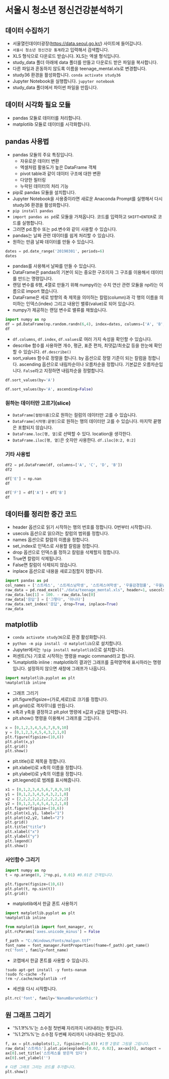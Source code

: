 # 서울시 청소년 정신건강분석하기
## 데이터 수집하기
* 서울열린데이터광장(https://data.seoul.go.kr/) 사이트에 들어갑니다.
* ```서울시 청소년 정신건강 통계```라고 입력해서 검색합니다.
* XLS 형식으로 다운로드 받습니다. XLS는 엑셀 형식입니다.
* study_data 폴더 아래에 data 폴더를 만들고 다운로드 받은 파일을 복사합니다.
* 다른 파일과 혼동하지 않도록 이름을 teenage_mental.xls로 변경합니다.
* study36 환경을 활성화합니다. ```conda activate study36```
* Jupyter Notebook을 실행합니다. ```jupyter notebook```
* study_data 폴더에서 파이썬 파일을 만듭니다.

## 데이터 시각화 필요 모듈
* pandas 모듈로 데이터를 처리합니다.
* matplotlib 모듈로 데이터를 시각화합니다.

## pandas 사용법
* pandas 모듈의 주요 특징입니다.
  * 자유로운 데이터 변환
  * 엑셀처럼 활용도가 높은 DataFrame 객체
  * pivot table과 같이 데이터 구조에 대한 변환
  * 다양한 필터링
  * 누락된 데이터의 처리 기능
* pip로 pandas 모듈을 설치합니다.
* Jupyter Notebook을 사용중이라면 새로운 Anaconda Prompt를 실행해서 다시 study36 환경을 활성화합니다.
*   ```pip install pandas```
* ```import pandas as pd```로 모듈을 가져옵니다. 코드를 입력하고 ```SHIFT+ENTER```로 코드를 실행합니다.
* 그러면 pd.함수 또는 pd.변수와 같이 사용할 수 있습니다.
* pandas는 날짜 관련 데이터를 쉽게 처리할 수 있습니다.
* 원하는 만큼 날짜 데이터를 만들 수 있습니다.
```python
dates = pd.date_range('20190301', periods=6)
dates
```

* pandas를 사용해서 날짜를 만들 수 있습니다.
* DataFrame은 pandas의 기본이 되는 중요한 구조이자 그 구조를 이용해서 데이터를 만드는 명령입니다.
* 랜덤 변수를 6행, 4열로 만들기 위해 numpy라는 수치 연산 관련 모듈을 np라는 이름으로 import 했습니다.
* DataFrame은 세로 방향의 축 제목을 의미하는 칼럼(column)과 각 행의 이름을 의미하는 인덱스(index) 그리고 내용인 밸류(value)로 되어 있습니다.
* numpy가 제공하는 랜덤 변수로 밸류를 채웠습니다.
```python
import numpy as np
df = pd.DataFrame(np.random.randn(6,4), index=dates, columns=['A', 'B', 'C', 'D'])
df
```
* ```df.columns```, ```df.index```, ```df.values```로 여러 가지 속성을 확인할 수 있습니다.
* describe 함수를 사용하면 개수, 평균, 표준 편차, 최댓값/최솟값 등을 한눈에 확인할 수 있습니다. ```df.describe()```
* sort_values 함수로 정렬을 합니다. by 옵션으로 정렬 기준이 되는 칼럼을 정합니다. ascending 옵션으로 내림차순이나 오름차순을 정합니다. 기본값은 오름차순입니다. ```False```라고 지정하면 내림차순을 정렬합니다.
```python
df.sort_values(by='A')
```
```python
df.sort_values(by='A', ascending=False)
```

### 원하는 데이터만 고르기(slice)
* ```DataFrame[컬럼이름]```으로 원하는 컬럼의 데이터만 고를 수 있습니다.
* ```DataFrame[시작행:끝행]```으로 원하는 행의 데이터만 고를 수 있습니다. 마지막 끝행은 포함되지 않습니다.
* ```DataFrame.loc[행, 열]```로 선택할 수 있다. location을 생각한다.
* ```DataFrame.iloc[행, 열]```은 숫자만 사용한다. ```df.iloc[0:2, 0:2]```

### 기타 사용법
```python
df2 = pd.DataFrame(df, columns=['A', 'C', 'D', 'B'])
df2
```

```python
df['E'] = np.nan
df
```

```python
df['F'] = df['A'] + df['B']
df
```

## 데이터를 정리한 중간 코드
* header 옵션으로 읽기 시작하는 행의 번호를 정합니다. 0번부터 시작합니다.
* usecols 옵션으로 읽으려는 칼럼의 범위를 정합니다.
* names 옵션으로 칼럼의 이름을 정합니다.
* set_index로 인덱스로 사용할 칼럼을 정합니다.
 * drop 옵션으로 인덱스를 정하고 칼럼을 삭제할지 정합니다.
  * True면 칼럼이 삭제됩니다.
  * False면 칼럼이 삭제되지 않습니다.
 * inplace 옵션으로 내용을 새로고침할지 정합니다. 
```python
import pandas as pd
col_names = ['스트레스', '스트레스남학생', '스트레스여학생', '우울감경험률', '우울남학생', '우울여학생', '자살생각율', '자살남학생', '자살여학생']
raw_data = pd.read_excel("./data/teenage_mental.xls", header=1, usecols="C:K", names=col_names)
raw_data.loc[1] = 100. - raw_data.loc[0]
raw_data['응답'] = ['그렇다', '아니다']
raw_data.set_index('응답', drop=True, inplace=True)
raw_data
```

## matplotlib
* ```conda activate study36```으로 환경 활성화합니다.
* ```python -m pip install -U matplotlib```으로 설치합니다.
* Jupyter에서는 ```!pip install matplotlib```으로 설치합니다.
* 퍼센트(%) 기호로 시작하는 명령을 magic command라고 합니다.
* %matplotlib inline : matplotlib의 결과인 그래프를 출력영역에 표시하라는 명령입니다. 설정하지 않으면 새창에 그래프가 나옵니다.
```python
import matplotlib.pyplot as plt
%matplotlib inline
```
* 그래프 그리기
* plt.figure(figsize=(가로,세로))로 크기를 정합니다.
* plt.grid()로 격자무늬를 만듭니다.
* x축과 y축을 결정하고 plt.plot 명령에 x값과 y값을 입력합니다.
* plt.show() 명령을 이용해서 그래프를 그립니다.
```python
x = [0,1,2,3,4,5,6,7,8,9,10]
y = [0,1,2,3,4,5,4,3,2,1,0]
plt.figure(figsize=(10,6))
plt.plot(x,y)
plt.grid()
plt.show()
```
* plt.title()로 제목을 정합니다.
* plt.xlabel()로 x축의 이름을 정합니다.
* plt.ylabel()로 y축의 이름을 정합니다.
* plt.legend()로 범례를 표시해줍니다.
```python
x1 = [0,1,2,3,4,5,6,7,8,9,10]
y1 = [0,1,2,3,4,5,4,3,2,1,0]
x2 = [2,2,2,2,2,2,2,2,2,2,2]
y2 = [0,1,2,3,4,5,4,3,2,1,0]
plt.figure(figsize=(10,6))
plt.plot(x1,y1, label="1")
plt.plot(x2,y2, label="2")
plt.grid()
plt.title("title")
plt.xlabel("x")
plt.ylabel("y")
plt.legend()
plt.show()
```

### 사인함수 그리기
```python
import numpy as np
t = np.arange(0, 2*np.pi, 0.01) #0.01은 간격입니다.

plt.figure(figsize=(10,6))
plt.plot(t, np.sin(t))
plt.grid()
```

* matplotlib에서 한글 폰트 사용하기
```python
import matplotlib.pyplot as plt
%matplotlib inline

from matplotlib import font_manager, rc
plt.rcParams['axes.unicode_minus'] = False

f_path = "C:/Windows/Fonts/malgun.ttf"
font_name = font_manager.FontProperties(fname=f_path).get_name()
rc('font', family=font_name)
```

* 코랩에서 한글 폰트를 사용할 수 있습니다.
```
!sudo apt-get install -y fonts-nanum
!sudo fc-cache -fv
!rm ~/.cache/matplotlib -rf
```
* 세션을 다시 시작합니다.
```python
plt.rc('font', family='NanumBarunGothic') 
```

## 원 그래프 그리기
* '%1.1f%%'는 소수점 첫번째 자리까지 나타내라는 뜻입니다.
 * '%1.2f%%'는 소수점 두번째 자리까지 나타내라는 뜻입니다.
```python
f, ax = plt.subplots(1,2, figsize=(16,8)) #1행 2열로 그림을 그립니다.
raw_data['스트레스'].plot.pie(explode=[0.02, 0.02], ax=ax[0], autopct = '%1.1f%%')
ax[0].set_title('스트레스를 받은적 있다')
ax[0].set_ylabel('')

# 다른 그래프 그리는 코드를 추가합니다.
plt.show()
```




  

